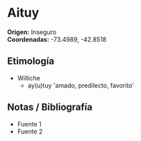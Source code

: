 # Aituy

**Origen:** Inseguro  
**Coordenadas:** -73.4989, -42.8518

## Etimología
- Williche
    - ay(u)tuy 'amado, predilecto, favorito'

## Notas / Bibliografía
- Fuente 1
- Fuente 2

